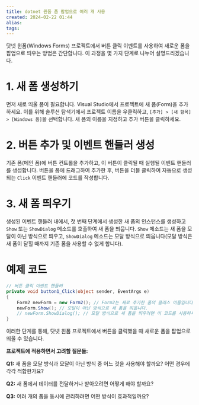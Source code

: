 ```yaml
---
title: dotnet 윈폼 폼 팝업으로 여러 개 사용
created: 2024-02-22 01:44
alias:
tags:
---
```

닷넷 윈폼(Windows Forms) 프로젝트에서 버튼 클릭 이벤트를 사용하여 새로운 폼을 팝업으로 띄우는 방법은 간단합니다. 이 과정을 몇 가지 단계로 나누어 설명드리겠습니다.

# 1. 새 폼 생성하기
먼저 새로 띄울 폼이 필요합니다. Visual Studio에서 프로젝트에 새 폼(Form)을 추가하세요. 이를 위해 솔루션 탐색기에서 프로젝트 이름을 우클릭하고, `[추가] > [새 항목] > [Windows 폼]`을 선택합니다. 새 폼의 이름을 지정하고 추가 버튼을 클릭하세요.

# 2. 버튼 추가 및 이벤트 핸들러 생성
기존 폼(메인 폼)에 버튼 컨트롤을 추가하고, 이 버튼이 클릭될 때 실행될 이벤트 핸들러를 생성합니다. 버튼을 폼에 드래그하여 추가한 후, 버튼을 더블 클릭하여 자동으로 생성되는 `Click` 이벤트 핸들러에 코드를 작성합니다.

# 3. 새 폼 띄우기
생성된 이벤트 핸들러 내에서, 첫 번째 단계에서 생성한 새 폼의 인스턴스를 생성하고 `Show` 또는 `ShowDialog` 메소드를 호출하여 새 폼을 띄웁니다. `Show` 메소드는 새 폼을 모달이 아닌 방식으로 띄우고, `ShowDialog` 메소드는 모달 방식으로 띄웁니다(모달 방식은 새 폼이 닫힐 때까지 기존 폼을 사용할 수 없게 합니다).

# 예제 코드
```csharp
// 버튼 클릭 이벤트 핸들러
private void button1_Click(object sender, EventArgs e)
{
    Form2 newForm = new Form2(); // Form2는 새로 추가한 폼의 클래스 이름입니다.
    newForm.Show(); // 모달이 아닌 방식으로 새 폼을 띄웁니다.
    // newForm.ShowDialog(); // 모달 방식으로 새 폼을 띄우려면 이 코드를 사용하세요.
}
```

이러한 단계를 통해, 닷넷 윈폼 프로젝트에서 버튼을 클릭했을 때 새로운 폼을 팝업으로 띄울 수 있습니다.

**프로젝트에 적용하면서 고려할 질문들:**

**Q1:** 새 폼을 모달 방식과 모달이 아닌 방식 중 어느 것을 사용해야 할까요? 어떤 경우에 각각 적합한가요?

**Q2:** 새 폼에서 데이터를 전달하거나 받아오려면 어떻게 해야 할까요?

**Q3:** 여러 개의 폼을 동시에 관리하려면 어떤 방식이 효과적일까요?

